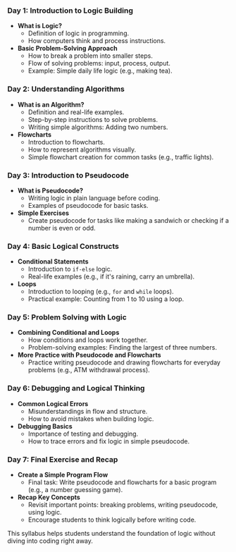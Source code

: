 ### Day 1: **Introduction to Logic Building**
- **What is Logic?**
  - Definition of logic in programming.
  - How computers think and process instructions.
- **Basic Problem-Solving Approach**
  - How to break a problem into smaller steps.
  - Flow of solving problems: input, process, output.
  - Example: Simple daily life logic (e.g., making tea).

### Day 2: **Understanding Algorithms**
- **What is an Algorithm?**
  - Definition and real-life examples.
  - Step-by-step instructions to solve problems.
  - Writing simple algorithms: Adding two numbers.
- **Flowcharts**
  - Introduction to flowcharts.
  - How to represent algorithms visually.
  - Simple flowchart creation for common tasks (e.g., traffic lights).

### Day 3: **Introduction to Pseudocode**
- **What is Pseudocode?**
  - Writing logic in plain language before coding.
  - Examples of pseudocode for basic tasks.
- **Simple Exercises**
  - Create pseudocode for tasks like making a sandwich or checking if a number is even or odd.

### Day 4: **Basic Logical Constructs**
- **Conditional Statements**
  - Introduction to `if-else` logic.
  - Real-life examples (e.g., if it's raining, carry an umbrella).
- **Loops**
  - Introduction to looping (e.g., `for` and `while` loops).
  - Practical example: Counting from 1 to 10 using a loop.

### Day 5: **Problem Solving with Logic**
- **Combining Conditional and Loops**
  - How conditions and loops work together.
  - Problem-solving examples: Finding the largest of three numbers.
- **More Practice with Pseudocode and Flowcharts**
  - Practice writing pseudocode and drawing flowcharts for everyday problems (e.g., ATM withdrawal process).

### Day 6: **Debugging and Logical Thinking**
- **Common Logical Errors**
  - Misunderstandings in flow and structure.
  - How to avoid mistakes when building logic.
- **Debugging Basics**
  - Importance of testing and debugging.
  - How to trace errors and fix logic in simple pseudocode.

### Day 7: **Final Exercise and Recap**
- **Create a Simple Program Flow**
  - Final task: Write pseudocode and flowcharts for a basic program (e.g., a number guessing game).
- **Recap Key Concepts**
  - Revisit important points: breaking problems, writing pseudocode, using logic.
  - Encourage students to think logically before writing code.

This syllabus helps students understand the foundation of logic without diving into coding right away.
